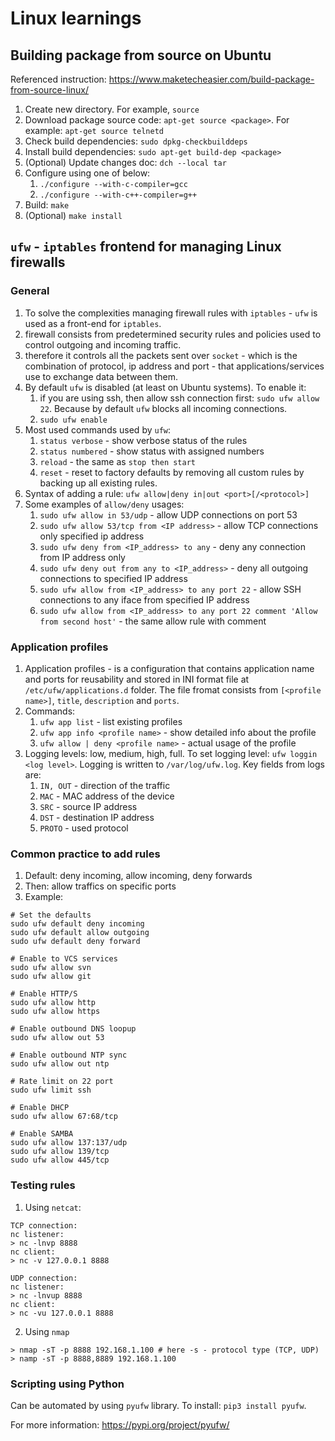 # Linux learnings
## Building package from source on Ubuntu
Referenced instruction: https://www.maketecheasier.com/build-package-from-source-linux/
1. Create new directory. For example, `source`
2. Download package source code: `apt-get source <package>`. For example: `apt-get source telnetd`
3. Check build dependencies: `sudo dpkg-checkbuilddeps`
4. Install build dependencies: `sudo apt-get build-dep <package>`
5. (Optional) Update changes doc: `dch --local tar`
6. Configure using one of below:
    1. `./configure --with-c-compiler=gcc`
    2. `./configure --with-c++-compiler=g++`
7. Build: `make`
8. (Optional) `make install`

## `ufw` - `iptables` frontend for managing Linux firewalls
### General
1. To solve the complexities managing firewall rules with `iptables` - `ufw` is used as a front-end for `iptables`.
2. firewall consists from predetermined security rules and policies used to control outgoing and incoming traffic.
3. therefore it controls all the packets sent over `socket` - which is the combination of protocol, ip address and port - that applications/services use to exchange data between them.
4. By default `ufw` is disabled (at least on Ubuntu systems). To enable it:
    1. if you are using ssh, then allow ssh connection first: `sudo ufw allow 22`. Because by default `ufw` blocks all incoming connections.
    2. `sudo ufw enable`
5. Most used commands used by `ufw`:
    1. `status verbose` - show verbose status of the rules
    2. `status numbered` - show status with assigned numbers
    3. `reload` - the same as `stop then start`
    4. `reset` - reset to factory defaults by removing all custom rules by backing up all existing rules.
6. Syntax of adding a rule: `ufw allow|deny in|out <port>[/<protocol>]`
7. Some examples of `allow/deny` usages:
    1. `sudo ufw allow in 53/udp` - allow UDP connections on port 53
    2. `sudo ufw allow 53/tcp from <IP address>` - allow TCP connections only specified ip address
    3. `sudo ufw deny from <IP_address> to any` - deny any connection from IP address only
    4. `sudo ufw deny out from any to <IP_address>` - deny all outgoing connections to specified IP address
    5. `sudo ufw allow from <IP_address> to any port 22` - allow SSH connections to any iface from specified IP address
    6. `sudo ufw allow from <IP_address> to any port 22 comment 'Allow from second host'` - the same allow rule with comment

### Application profiles
1. Application profiles - is a configuration that contains application name and ports for reusability and stored in INI format file at `/etc/ufw/applications.d` folder. The file fromat consists from `[<profile name>]`, `title`, `description` and `ports`.
2. Commands:
    1. `ufw app list` - list existing profiles
    2. `ufw app info <profile name>` - show detailed info about the profile
    3. `ufw allow | deny <profile name>` - actual usage of the profile
3. Logging levels: low, medium, high, full. To set logging level: `ufw loggin <log level>`. Logging is written to `/var/log/ufw.log`. Key fields from logs are:
    1. `IN, OUT` - direction of the traffic
    2. `MAC` - MAC address of the device
    3. `SRC` - source IP address
    4. `DST` - destination IP address
    5. `PROTO` - used protocol

### Common practice to add rules
1. Default: deny incoming, allow incoming, deny forwards
2. Then: allow traffics on specific ports
3. Example:
```
# Set the defaults
sudo ufw default deny incoming
sudo ufw default allow outgoing
sudo ufw default deny forward

# Enable to VCS services
sudo ufw allow svn
sudo ufw allow git

# Enable HTTP/S
sudo ufw allow http
sudo ufw allow https

# Enable outbound DNS loopup
sudo ufw allow out 53

# Enable outbound NTP sync
sudo ufw allow out ntp

# Rate limit on 22 port
sudo ufw limit ssh

# Enable DHCP
sudo ufw allow 67:68/tcp

# Enable SAMBA
sudo ufw allow 137:137/udp
sudo ufw allow 139/tcp
sudo ufw allow 445/tcp
```

### Testing rules
1. Using `netcat`:
```
TCP connection:
nc listener:
> nc -lnvp 8888
nc client:
> nc -v 127.0.0.1 8888

UDP connection:
nc listener:
> nc -lnvup 8888
nc client:
> nc -vu 127.0.0.1 8888
```
2. Using `nmap`
```
> nmap -sT -p 8888 192.168.1.100 # here -s - protocol type (TCP, UDP)
> namp -sT -p 8888,8889 192.168.1.100
```

### Scripting using Python
Can be automated by using `pyufw` library. To install: `pip3 install pyufw`.

For more information: https://pypi.org/project/pyufw/
